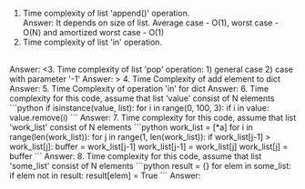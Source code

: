 1. Time complexity of list 'append()' operation.  
   Answer: It depends on size of list. Average case - O(1), worst case - O(N) and amortized worst case - O(1)
2. Time complexity of list 'in' operation.
<br/>
    Answer: 
<3. Time complexity of list 'pop' operation:
   1) general case
   2) case with parameter '-1'
   Answer: >
4. Time Complexity of add element to dict
    Answer: 
5. Time Complexity of operation 'in' for dict
    Answer:
6. Time complexity for this code, assume that list 'value' consist of N elements
    ```python
   if isinstance(value, list):
       for i in range(0, 100, 3):
           if i in value:
               value.remove(i)
    ```
    Answer:
7. Time complexity for this code, assume that list 'work_list' consist of N elements
    ```python
   work_list = [*a]
   for i in range(len(work_list)):
       for j in range(1, len(work_list)):
           if work_list[j-1] > work_list[j]:
               buffer = work_list[j-1]
               work_list[j-1] = work_list[j]
               work_list[j] = buffer
    ```
    Answer:
8. Time complexity for this code, assume that list 'some_list' consist of N elements
    ```python
   result = {}
   for elem in some_list:
       if elem not in result:
           result[elem] = True
    ```
    Answer:
